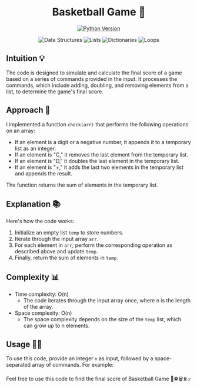 <h1 align="center">
Basketball Game 🏀
</h1>

<p align="center">
  <a href="https://www.python.org/downloads/release/python-380/">
    <img src="https://img.shields.io/badge/Python-3.8%2B-blue" alt="Python Version">
  </a>
</p>
<p align="center">
  <img src="https://img.shields.io/badge/-Data%20Structures-lightgrey" alt="Data Structures">
  <img src="https://img.shields.io/badge/-Lists-brightgreen" alt="Lists">
  <img src="https://img.shields.io/badge/-Dictionaries-orange" alt="Dictionaries">
  <img src="https://img.shields.io/badge/-Loops-blue" alt="Loops">
</p>

## Intuition 💡
<!-- Describe your first thoughts on how to solve this problem. -->
The code is designed to simulate and calculate the final score of a game based on a series of commands provided in the input. It processes the commands, which include adding, doubling, and removing elements from a list, to determine the game's final score.

## Approach 🚀
<!-- Describe your approach to solving the problem. -->
I implemented a function `check(arr)` that performs the following operations on an array:
- If an element is a digit or a negative number, it appends it to a temporary list as an integer.
- If an element is "C," it removes the last element from the temporary list.
- If an element is "D," it doubles the last element in the temporary list.
- If an element is "+," it adds the last two elements in the temporary list and appends the result.

The function returns the sum of elements in the temporary list.

## Explanation 📚
<!-- Describe your explanation in short with steps. -->
Here's how the code works:
1. Initialize an empty list `temp` to store numbers.
2. Iterate through the input array `arr`.
3. For each element in `arr`, perform the corresponding operation as described above and update `temp`.
4. Finally, return the sum of elements in `temp`.

## Complexity 📊
- Time complexity: O(n)
  - The code iterates through the input array once, where n is the length of the array.
- Space complexity: O(n)
  - The space complexity depends on the size of the `temp` list, which can grow up to n elements.

## Usage 🧑‍💻
To use this code, provide an integer `n` as input, followed by a space-separated array of commands. For example:

Feel free to use this code to find the final score of Basketball Game  🏀⚽🗑️⛹️‍♂️
